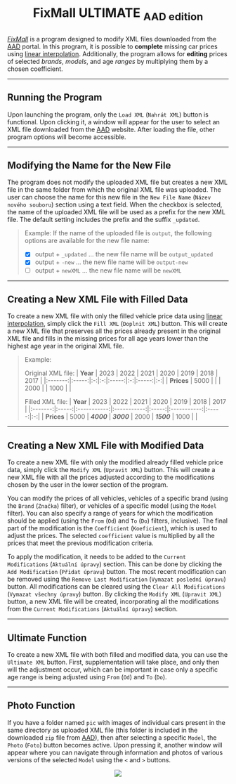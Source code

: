 # <p style="text-align: center;">FixMall ULTIMATE <sub>AAD edition</sub><p>

_[FixMall](https://github.com/adamriha97/fixmall)_ is a program designed to modify XML files downloaded from the [AAD](https://www.aad.sk/) portal. In this program, it is possible to __complete__ missing car prices using [linear interpolation](https://en.wikipedia.org/wiki/Linear_interpolation). Additionally, the program allows for __editing__ prices of selected _brands_, _models_, and age _ranges_ by multiplying them by a chosen coefficient.

---

## Running the Program

Upon launching the program, only the `Load XML` (`Nahrát XML`) button is functional. Upon clicking it, a window will appear for the user to select an XML file downloaded from the [AAD](https://www.aad.sk/) website. After loading the file, other program options will become accessible.


---

## Modifying the Name for the New File

The program does not modify the uploaded XML file but creates a new XML file in the same folder from which the original XML file was uploaded. The user can choose the name for this new file in the `New File Name` (`Název nového souboru`) section using a text field. When the checkbox is selected, the name of the uploaded XML file will be used as a prefix for the new XML file. The default setting includes the prefix and the suffix `_updated`.

> Example: If the name of the uploaded file is `output`, the following options are available for the new file name:
> - [x] output + `_updated` ... the new file name will be `output_updated`
> - [x] output + `-new` ... the new file name will be `output-new`
> - [ ] output + `newXML` ... the new file name will be `newXML`

---

## Creating a New XML File with Filled Data

To create a new XML file with only the filled vehicle price data using [linear interpolation](https://en.wikipedia.org/wiki/Linear_interpolation), simply click the `Fill XML` (`Doplnit XML`) button. This will create a new XML file that preserves all the prices already present in the original XML file and fills in the missing prices for all age years lower than the highest age year in the original XML file.

> Example:
>
> Original XML file:
> | **Year** |   2023   | 2022 | 2021 |   2020   | 2019 |   2018   | 2017 |
> |:-------:|:-----:|:-:|:-:|:-----:|:-:|:-----:|:-:|
> | **Prices** | 5000 |   |   | 2000 |   | 1000 |   |
>
> Filled XML file:
> | **Year** |   2023   | 2022 | 2021 |   2020   | 2019 |   2018   | 2017 |
> |:-------:|:-----:|:-----------:|:-----------:|:-----:|:-----------:|:-----:|:-:|
> | **Prices** | 5000 | **_4000_** | **_3000_** | 2000 | **_1500_** | 1000 |   |

---


## Creating a New XML File with Modified Data

To create a new XML file with only the modified already filled vehicle price data, simply click the `Modify XML` (`Upravit XML`) button. This will create a new XML file with all the prices adjusted according to the modifications chosen by the user in the lower section of the program.

You can modify the prices of all vehicles, vehicles of a specific brand (using the `Brand` (`Značka`) filter), or vehicles of a specific model (using the `Model` filter). You can also specify a range of years for which the modification should be applied (using the `From` (`Od`) and `To` (`Do`) filters, inclusive). The final part of the modification is the `Coefficient` (`Koeficient`), which is used to adjust the prices. The selected `coefficient` value is multiplied by all the prices that meet the previous modification criteria.

To apply the modification, it needs to be added to the `Current Modifications` (`Aktuální úpravy`) section. This can be done by clicking the `Add Modification` (`Přidat úpravu`) button. The most recent modification can be removed using the `Remove Last Modification` (`Vymazat poslední úpravu`) button. All modifications can be cleared using the `Clear All Modifications` (`Vymazat všechny úpravy`) button. By clicking the `Modify XML` (`Upravit XML`) button, a new XML file will be created, incorporating all the modifications from the `Current Modifications` (`Aktuální úpravy`) section.

---

## Ultimate Function

To create a new XML file with both filled and modified data, you can use the `Ultimate XML` button. First, supplementation will take place, and only then will the adjustment occur, which can be important in case only a specific age range is being adjusted using `From` (`Od`) and `To` (`Do`).

---

## Photo Function

If you have a folder named `pic` with images of individual cars present in the same directory as uploaded XML file (this folder is included in the downloaded `zip` file from [AAD](https://www.aad.sk/)), then after selecting a specific `Model`, the `Photo` (`Foto`) button becomes active. Upon pressing it, another window will appear where you can navigate through information and photos of various versions of the selected `Model` using the `<` and `>` buttons.


<p align="center">
  <img src="https://raw.githubusercontent.com/adamriha97/fixmall/main/icon_fixmall.ico" />
</p>